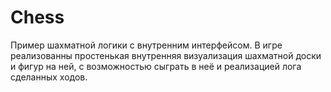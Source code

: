 # Chess
Пример шахматной логики с внутренним интерфейсом. В игре реализованны простенькая внутренняя визуализация шахматной доски и фигур на ней, с возможностью сыграть в неё и реализацией лога сделанных ходов.
